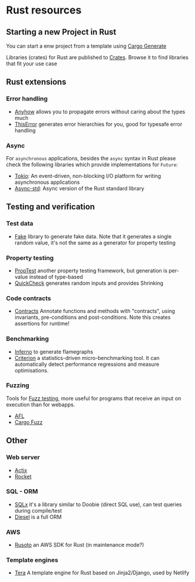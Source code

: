 # Rust resources

## Starting a new Project in Rust

You can start a enw project from a template using [Cargo Generate](https://github.com/cargo-generate/cargo-generate)

Libraries (crates) for Rust are published to [Crates](https://crates.io). Browse it to find libraries that fit your use
case

## Rust extensions

### Error handling

- [Anyhow](https://github.com/dtolnay/anyhow) allows you to propagate errors without caring about the types much
- [ThisError](https://github.com/dtolnay/thiserror) generates error hierarchies for you, good for typesafe error
  handling

### Async

For `asynchronous` applications, besides the `async` syntax in Rust please check the following libraries which provide
implementations for `Future`:

- [Tokio](https://crates.io/crates/tokio): An event-driven, non-blocking I/O platform for writing asynchronous
  applications
- [Async-std](https://crates.io/crates/async-std): Async version of the Rust standard library

## Testing and verification

### Test data

- [Fake](https://github.com/cksac/fake-rs) library to generate fake data. Note that it generates a single random value,
  it's not the same as a generator for property testing

### Property testing

- [PropTest](https://crates.io/crates/proptest) another property testing framework, but generation is per-value instead
  of type-based
- [QuickCheck](https://crates.io/crates/quickcheck) generates random inputs and provides Shrinking

### Code contracts

- [Contracts](https://gitlab.com/karroffel/contracts) Annotate functions and methods with "contracts", using invariants,
  pre-conditions and post-conditions. Note this creates assertions for runtime!

### Benchmarking

- [Inferno](https://github.com/jonhoo/inferno) to generate flamegraphs
- [Criterion](https://bheisler.github.io/criterion.rs/book/criterion_rs.html) a statistics-driven micro-benchmarking
  tool. It can automatically detect performance regressions and measure optimisations.

### Fuzzing

Tools for [Fuzz testing](https://en.wikipedia.org/wiki/Fuzzing), more useful for programs that receive an input on
execution than for webapps.

- [AFL](https://github.com/rust-fuzz/afl.rs)
- [Cargo Fuzz](https://github.com/rust-fuzz/cargo-fuzz)

## Other

### Web server

- [Actix](https://github.com/actix/actix-web)
- [Rocket](https://rocket.rs)

### SQL - ORM

- [SQLx](https://github.com/launchbadge/sqlx) it's a library similar to Doobie (direct SQL use), can test queries during
  compile/test
- [Diesel](http://diesel.rs) is a full ORM

### AWS

- [Rusoto](https://github.com/rusoto/rusoto) an AWS SDK for Rust (in maintenance mode?)

### Template engines

- [Tera](https://github.com/Keats/tera) A template engine for Rust based on Jinja2/Django, used by Netlify

